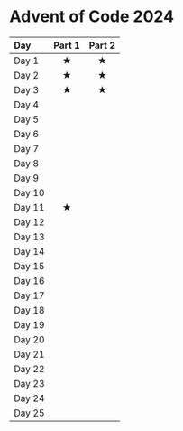 # Advent of Code 2024
<div align="center">

| Day     | Part 1 | Part 2 |
|:------  |:------:|:------:|
| Day 1   |   ★   |   ★   |
| Day 2   |   ★   |   ★   |
| Day 3   |   ★   |   ★   |
| Day 4   |      |      |
| Day 5   |      |      |
| Day 6   |      |      |
| Day 7   |      |      |
| Day 8   |      |      |
| Day 9   |      |      |
| Day 10  |      |      |
| Day 11  |   ★   |      |
| Day 12  |      |      |
| Day 13  |      |      |
| Day 14  |      |      |
| Day 15  |      |      |
| Day 16  |      |      |
| Day 17  |      |      |
| Day 18  |      |      |
| Day 19  |      |      |
| Day 20  |      |      |
| Day 21  |      |      |
| Day 22  |      |      |
| Day 23  |      |      |
| Day 24  |      |      |
| Day 25  |      |      | 
</div>